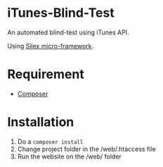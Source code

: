 # iTunes-Blind-Test
An automated blind-test using iTunes API.

Using [Silex micro-framework](http://silex.sensiolabs.org/).

# Requirement
* [Composer](https://getcomposer.org)

# Installation
1. Do a `composer install`
2. Change project folder in the /web/.htaccess file
3. Run the website on the /web/ folder
